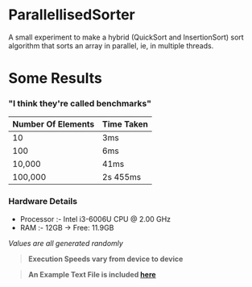 # ParallellisedSorter
A small experiment to make a hybrid (QuickSort and InsertionSort) sort algorithm that sorts an array in parallel, ie, in multiple threads.
 
# Some Results
<h3> "I think they're called benchmarks"</h3>

 | Number Of Elements | Time Taken |
 | ------------------ | ---------- |
 | 10                 | 3ms        |
 | 100                | 6ms        |
 | 10,000             | 41ms       |
 | 100,000            | 2s 455ms   |
 
### Hardware Details
- Processor :- Intel i3-6006U CPU @ 2.00 GHz
- RAM :- 12GB -> Free: 11.9GB
 
 
 *Values are all generated randomly*

> **Execution Speeds vary from device to device**

> **An Example Text File is included <a href= example.txt> here </a>**
